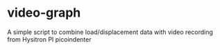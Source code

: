 # video-graph
A simple script to combine load/displacement data with video recording from Hysitron PI picoindenter
